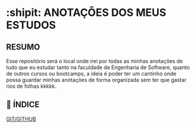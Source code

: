 # :shipit: ANOTAÇÕES DOS MEUS ESTUDOS

## RESUMO
Esse repositório será o local onde irei por todas as minhas anotações de tudo que eu estudar tanto na faculdade de Engenharia de Software, quanto de outros cursos ou bootcamps, a ideia é poder ter um cantinho onde possa guardar minhas anotações de forma organizada sem ter que gastar rios de folhas kkkkk.

## :pushpin: ÍNDICE
[GIT/GITHUB]() 





